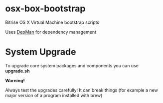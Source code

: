 osx-box-bootstrap
=================

Bitrise OS X Virtual Machine bootstrap scripts

Uses [DepMan](https://github.com/viktorbenei/depman) for dependency management

# System Upgrade

To upgrade core system packages and components you can use **upgrade.sh**

**Warning!**

Always test the upgrades carefully! It can break things (for example a new major version of a program installed with brew)